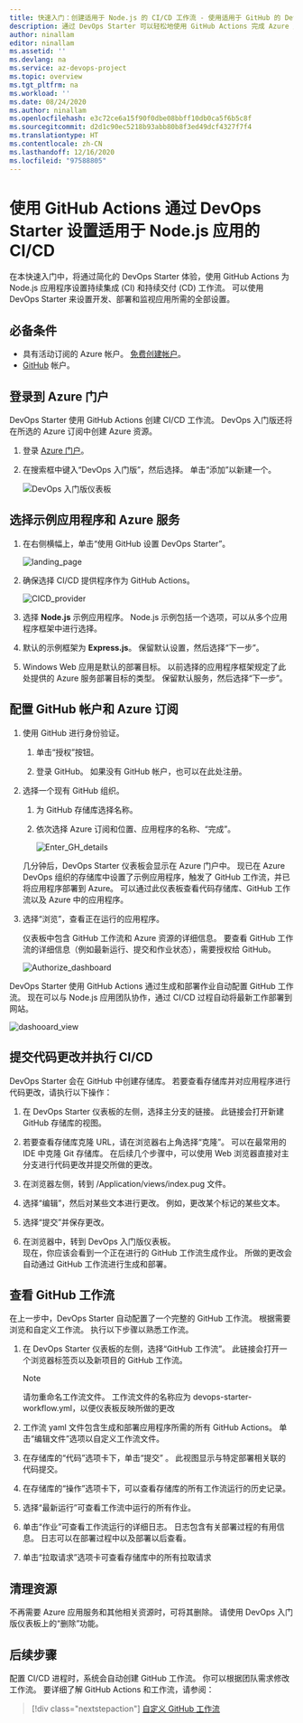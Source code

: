 ```yaml
---
title: 快速入门：创建适用于 Node.js 的 CI/CD 工作流 - 使用适用于 GitHub 的 DevOps Starter 部署到 Azure
description: 通过 DevOps Starter 可以轻松地使用 GitHub Actions 完成 Azure 入门。
author: ninallam
editor: ninallam
ms.assetid: ''
ms.devlang: na
ms.service: az-devops-project
ms.topic: overview
ms.tgt_pltfrm: na
ms.workload: ''
ms.date: 08/24/2020
ms.author: ninallam
ms.openlocfilehash: e3c72ce6a15f90f0dbe08bbff10db0ca5f6b5c8f
ms.sourcegitcommit: d2d1c90ec5218b93abb80b8f3ed49dcf4327f7f4
ms.translationtype: HT
ms.contentlocale: zh-CN
ms.lasthandoff: 12/16/2020
ms.locfileid: "97588805"
---
```

# <a name="set-up-cicd-for-a-nodejs-app-with-devops-starter-using-github-actions"></a>使用 GitHub Actions 通过 DevOps Starter 设置适用于 Node.js 应用的 CI/CD

在本快速入门中，将通过简化的 DevOps Starter 体验，使用 GitHub Actions 为 Node.js 应用程序设置持续集成 (CI) 和持续交付 (CD) 工作流。 可以使用 DevOps Starter 来设置开发、部署和监视应用所需的全部设置。 

## <a name="prerequisites"></a>必备条件

- 具有活动订阅的 Azure 帐户。 [免费创建帐户](https://azure.microsoft.com/free/?ref=microsoft.com&utm_source=microsoft.com&utm_medium=docs&utm_campaign=visualstudio)。 
- [GitHub](https://github.com/) 帐户。

## <a name="sign-in-to-the-azure-portal"></a>登录到 Azure 门户

DevOps Starter 使用 GitHub Actions 创建 CI/CD 工作流。 DevOps 入门版还将在所选的 Azure 订阅中创建 Azure 资源。

1. 登录 [Azure 门户](https://portal.azure.com)。

1. 在搜索框中键入“DevOps 入门版”，然后选择。 单击“添加”以新建一个。

    ![DevOps 入门版仪表板](_img/azure-devops-starter-aks/search-devops-starter.png)

## <a name="select-a-sample-application-and-azure-service"></a>选择示例应用程序和 Azure 服务

1. 在右侧横幅上，单击“使用 GitHub 设置 DevOps Starter”。

    ![landing_page](_img/azure-devops-project-nodejs/landing-page.png)

1. 确保选择 CI/CD 提供程序作为 GitHub Actions。

    ![CICD_provider](_img/azure-devops-project-nodejs/provider-selection.png)

1. 选择 **Node.js** 示例应用程序。 Node.js 示例包括一个选项，可以从多个应用程序框架中进行选择。

1. 默认的示例框架为 **Express.js**。 保留默认设置，然后选择“下一步”。   

2. Windows Web 应用是默认的部署目标。 以前选择的应用程序框架规定了此处提供的 Azure 服务部署目标的类型。 保留默认服务，然后选择“下一步”。
 
## <a name="configure-github-account-and-an-azure-subscription"></a>配置 GitHub 帐户和 Azure 订阅 

1. 使用 GitHub 进行身份验证。

   1. 单击“授权”按钮。 
   
   1. 登录 GitHub。 如果没有 GitHub 帐户，也可以在此处注册。

2. 选择一个现有 GitHub 组织。 
   
   1. 为 GitHub 存储库选择名称。 
   
   1. 依次选择 Azure 订阅和位置、应用程序的名称、“完成”。
    
       ![Enter_GH_details](_img/azure-devops-project-nodejs/gh-details.png)


    几分钟后，DevOps Starter 仪表板会显示在 Azure 门户中。 现已在 Azure DevOps 组织的存储库中设置了示例应用程序，触发了 GitHub 工作流，并已将应用程序部署到 Azure。 可以通过此仪表板查看代码存储库、GitHub 工作流以及 Azure 中的应用程序。
   
3. 选择“浏览”，查看正在运行的应用程序。
    
    仪表板中包含 GitHub 工作流和 Azure 资源的详细信息。 要查看 GitHub 工作流的详细信息（例如最新运行、提交和作业状态），需要授权给 GitHub。
   
   ![Authorize_dashboard](_img/azure-devops-project-nodejs/authenticate-dashboard.png)

DevOps Starter 使用 GitHub Actions 通过生成和部署作业自动配置 GitHub 工作流。 现在可以与 Node.js 应用团队协作，通过 CI/CD 过程自动将最新工作部署到网站。

   ![dashooard_view](_img/azure-devops-project-nodejs/full-dashboard.png)

## <a name="commit-code-changes-and-execute-cicd"></a>提交代码更改并执行 CI/CD

DevOps Starter 会在 GitHub 中创建存储库。 若要查看存储库并对应用程序进行代码更改，请执行以下操作：

1. 在 DevOps Starter 仪表板的左侧，选择主分支的链接。 此链接会打开新建 GitHub 存储库的视图。

1. 若要查看存储库克隆 URL，请在浏览器右上角选择“克隆”。 可以在最常用的 IDE 中克隆 Git 存储库。 在后续几个步骤中，可以使用 Web 浏览器直接对主分支进行代码更改并提交所做的更改。

1. 在浏览器左侧，转到 /Application/views/index.pug 文件。

1. 选择“编辑”，然后对某些文本进行更改。
    例如，更改某个标记的某些文本。

1. 选择“提交”并保存更改。

1. 在浏览器中，转到 DevOps 入门版仪表板。   
现在，你应该会看到一个正在进行的 GitHub 工作流生成作业。 所做的更改会自动通过 GitHub 工作流进行生成和部署。

## <a name="view-the-github-workflow"></a>查看 GitHub 工作流

在上一步中，DevOps Starter 自动配置了一个完整的 GitHub 工作流。 根据需要浏览和自定义工作流。 执行以下步骤以熟悉工作流。

1. 在 DevOps Starter 仪表板的左侧，选择“GitHub 工作流”。 此链接会打开一个浏览器标签页以及新项目的 GitHub 工作流。
    > [!NOTE]
    > 请勿重命名工作流文件。 工作流文件的名称应为 devops-starter-workflow.yml，以便仪表板反映所做的更改

1. 工作流 yaml 文件包含生成和部署应用程序所需的所有 GitHub Actions。 单击“编辑文件”选项以自定义工作流文件。

1. 在存储库的“代码”选项卡下，单击“提交” 。 此视图显示与特定部署相关联的代码提交。

1. 在存储库的“操作”选项卡下，可以查看存储库的所有工作流运行的历史记录。

1. 选择“最新运行”可查看工作流中运行的所有作业。

1. 单击“作业”可查看工作流运行的详细日志。 日志包含有关部署过程的有用信息。 日志可以在部署过程中以及部署以后查看。

1. 单击“拉取请求”选项卡可查看存储库中的所有拉取请求

## <a name="clean-up-resources"></a>清理资源

不再需要 Azure 应用服务和其他相关资源时，可将其删除。 请使用 DevOps 入门版仪表板上的“删除”功能。

## <a name="next-steps"></a>后续步骤

配置 CI/CD 进程时，系统会自动创建 GitHub 工作流。 你可以根据团队需求修改工作流。 要详细了解 GitHub Actions 和工作流，请参阅：

> [!div class="nextstepaction"]
> [自定义 GitHub 工作流](https://docs.github.com/actions/configuring-and-managing-workflows/configuring-and-managing-workflow-files-and-runs)
